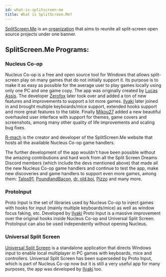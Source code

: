 ```yaml
---
id: what-is-splitscreen-me
title: What is SplitScreen.Me?
---
```

[SplitScreen.Me](https://github.com/SplitScreen-Me) is an [organization](https://docs.github.com/en/organizations/collaborating-with-groups-in-organizations/about-organizations) that aims to reunite all split-screen open source projects under one banner.

## SplitScreen.Me Programs:
### Nucleus Co-op
Nucleus Co-op is a free and open source tool for Windows that allows split-screen play on many games that do not initially support it. Its purpose is to make it as easy as possible for the average user to play games locally using only one PC and one game copy. The app was originally created by [Lucas Assis](https://github.com/lucasassislar). The developer [Zerofox](https://github.com/ZeroFox5866) later took over and added a ton of new features and improvements to support a lot more games. [Ilyaki](https://github.com/Ilyaki) later joined in and brought multiple keyboards/mice support, extended hooks support and more great features to the table. Finally [Mikou27](https://github.com/Mikou27) added a new beautiful overhauled user interface with support for themes, game covers and screenshots, among many other quality of life improvements and scaling bug fixes.

[R-mach](https://github.com/r-mach) is the creator and developer of the SplitScreen.Me website that hosts all the available Nucleus Co-op game handlers.

The further development of the app wouldn't have been possible without the amazing contributions and hard work from all the Split Screen Dreams Discord members (which include the devs mentioned above) that made all the new Nucleus Co-op game handlers and continue to test the app, make new discoveries and game handlers to support even more games, among them: [Talos91](https://hub.splitscreen.me/user/eeL7HAz8zJovChWw4), [PoundlandBacon](https://hub.splitscreen.me/user/AdiAjSyfZPMvu3a4M), [dr. old.boi](https://hub.splitscreen.me/user/dPRj3q6kFtT4HvMGg), [Pizzo](https://hub.splitscreen.me/user/HEgozNi3MNvhAmWfi) and many more.

### ProtoInput
Proto Input is the set of libraries used by Nucleus Co-op to inject games with hooks for input (mainly multiple keyboards/mice) as well as window focus faking, etc. Developed by [Ilyaki](https://github.com/Ilyaki) Proto Input is a massive improvement over the original hooks inside Nucleus Co-op and Universal Split Screen. ProtoInput can also be used independently without opening Nucleus.

### Universal Split Screen

[Universal Split Screen](https://universalsplitscreen.github.io/) is a standalone application that directs Windows input to enable local multiplayer in PC games with keyboards, mice and controllers. Universal Split Screen has been superseded by Proto Input, which is part of Nucleus Co-op now but it is still a very useful app for many purposes, the app was developed by [Ilyaki](https://github.com/Ilyaki) too.
